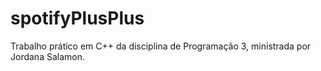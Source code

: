 # spotifyPlusPlus
Trabalho prático em C++ da disciplina de Programação 3, ministrada por Jordana Salamon.
